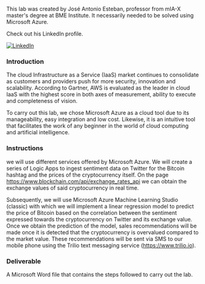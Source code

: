 This lab was created  by José Antonio Esteban, professor from mIA-X master's degree at BME Institute. It necessarily needed to be solved using Microsoft Azure.

Check out his LinkedIn profile.

<a href="https://www.linkedin.com/in/joseaesteban/" target="_blank"><img alt="LinkedIn" src="https://img.shields.io/badge/linkedin-%230077B5.svg?&style=for-the-badge&logo=linkedin&logoColor=white" /></a> 

### Introduction

The cloud Infrastructure as a Service (IaaS) market continues to consolidate as customers and providers push for more security, innovation and scalability. According to Gartner, AWS is evaluated as the leader in cloud IaaS with the highest score in both axes of measurement, ability to execute and completeness of vision.

To carry out this lab, we chose Microsoft Azure as a cloud tool due to its manageability, easy integration and low cost. Likewise, it is an intuitive tool that facilitates the work of any beginner in the world of cloud computing and artificial intelligence.

### Instructions

we will use different services offered by Microsoft Azure. We will create a series of Logic Apps to ingest sentiment data on Twitter for the Bitcoin hashtag and the prices of the cryptocurrency itself. On the page https://www.blockchain.com/api/exchange_rates_api we can obtain the exchange values ​​of said cryptocurrency in real time.

Subsequently, we will use Microsoft Azure Machine Learning Studio (classic) with which we will implement a linear regression model to predict the price of Bitcoin based on the correlation between the sentiment expressed towards the cryptocurrency on Twitter and its exchange value. Once we obtain the prediction of the model, sales recommendations will be made once it is detected that the cryptocurrency is overvalued compared to the market value. These recommendations will be sent via SMS to our mobile phone using the Trilio text messaging service (https://www.trilio.io).

### Deliverable

A Microsoft Word file that contains the steps followed to carry out the lab.
